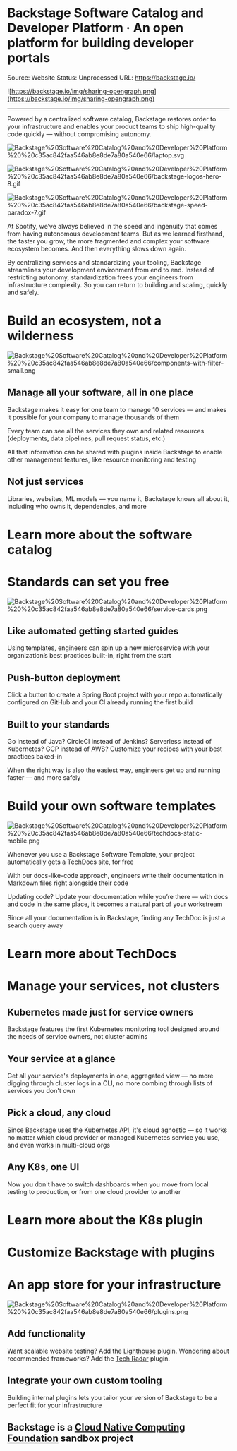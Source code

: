 # Backstage Software Catalog and Developer Platform · An open platform for building developer portals

Source: Website
Status: Unprocessed
URL: https://backstage.io/

![https://backstage.io/img/sharing-opengraph.png](https://backstage.io/img/sharing-opengraph.png)

---

Powered by a centralized software catalog, Backstage restores order to your infrastructure and enables your product teams to ship high-quality code quickly — without compromising autonomy.

![Backstage%20Software%20Catalog%20and%20Developer%20Platform%20%20c35ac842faa546ab8e8de7a80a540e66/laptop.svg](Backstage%20Software%20Catalog%20and%20Developer%20Platform%20%20c35ac842faa546ab8e8de7a80a540e66/laptop.svg)

![Backstage%20Software%20Catalog%20and%20Developer%20Platform%20%20c35ac842faa546ab8e8de7a80a540e66/backstage-logos-hero-8.gif](Backstage%20Software%20Catalog%20and%20Developer%20Platform%20%20c35ac842faa546ab8e8de7a80a540e66/backstage-logos-hero-8.gif)

![Backstage%20Software%20Catalog%20and%20Developer%20Platform%20%20c35ac842faa546ab8e8de7a80a540e66/backstage-speed-paradox-7.gif](Backstage%20Software%20Catalog%20and%20Developer%20Platform%20%20c35ac842faa546ab8e8de7a80a540e66/backstage-speed-paradox-7.gif)

At Spotify, we’ve always believed in the speed and ingenuity that comes from having autonomous development teams. But as we learned firsthand, the faster you grow, the more fragmented and complex your software ecosystem becomes. And then everything slows down again.

By centralizing services and standardizing your tooling, Backstage streamlines your development environment from end to end. Instead of restricting autonomy, standardization frees your engineers from infrastructure complexity. So you can return to building and scaling, quickly and safely.

# Build an ecosystem, not a wilderness

![Backstage%20Software%20Catalog%20and%20Developer%20Platform%20%20c35ac842faa546ab8e8de7a80a540e66/components-with-filter-small.png](Backstage%20Software%20Catalog%20and%20Developer%20Platform%20%20c35ac842faa546ab8e8de7a80a540e66/components-with-filter-small.png)

## Manage all your software, all in one place

Backstage makes it easy for one team to manage 10 services — and makes it possible for your company to manage thousands of them

Every team can see all the services they own and related resources (deployments, data pipelines, pull request status, etc.)

All that information can be shared with plugins inside Backstage to enable other management features, like resource monitoring and testing

## Not just services

Libraries, websites, ML models — you name it, Backstage knows all about it, including who owns it, dependencies, and more

# Learn more about the software catalog

# Standards can set you free

![Backstage%20Software%20Catalog%20and%20Developer%20Platform%20%20c35ac842faa546ab8e8de7a80a540e66/service-cards.png](Backstage%20Software%20Catalog%20and%20Developer%20Platform%20%20c35ac842faa546ab8e8de7a80a540e66/service-cards.png)

## Like automated getting started guides

Using templates, engineers can spin up a new microservice with your organization’s best practices built-in, right from the start

## Push-button deployment

Click a button to create a Spring Boot project with your repo automatically configured on GitHub and your CI already running the first build

## Built to your standards

Go instead of Java? CircleCI instead of Jenkins? Serverless instead of Kubernetes? GCP instead of AWS? Customize your recipes with your best practices baked-in

When the right way is also the easiest way, engineers get up and running faster — and more safely

# Build your own software templates

![Backstage%20Software%20Catalog%20and%20Developer%20Platform%20%20c35ac842faa546ab8e8de7a80a540e66/techdocs-static-mobile.png](Backstage%20Software%20Catalog%20and%20Developer%20Platform%20%20c35ac842faa546ab8e8de7a80a540e66/techdocs-static-mobile.png)

Whenever you use a Backstage Software Template, your project automatically gets a TechDocs site, for free

With our docs-like-code approach, engineers write their documentation in Markdown files right alongside their code

Updating code? Update your documentation while you’re there — with docs and code in the same place, it becomes a natural part of your workstream

Since all your documentation is in Backstage, finding any TechDoc is just a search query away

# Learn more about TechDocs

# Manage your services, not clusters

## Kubernetes made just for service owners

Backstage features the first Kubernetes monitoring tool designed around the needs of service owners, not cluster admins

## Your service at a glance

Get all your service's deployments in one, aggregated view — no more digging through cluster logs in a CLI, no more combing through lists of services you don't own

## Pick a cloud, any cloud

Since Backstage uses the Kubernetes API, it's cloud agnostic — so it works no matter which cloud provider or managed Kubernetes service you use, and even works in multi-cloud orgs

## Any K8s, one UI

Now you don't have to switch dashboards when you move from local testing to production, or from one cloud provider to another

# Learn more about the K8s plugin

# Customize Backstage with plugins

# An app store for your infrastructure

![Backstage%20Software%20Catalog%20and%20Developer%20Platform%20%20c35ac842faa546ab8e8de7a80a540e66/plugins.png](Backstage%20Software%20Catalog%20and%20Developer%20Platform%20%20c35ac842faa546ab8e8de7a80a540e66/plugins.png)

## Add functionality

Want scalable website testing? Add the [Lighthouse](https://backstage.io/blog/2020/04/06/lighthouse-plugin) plugin. Wondering about recommended frameworks? Add the [Tech Radar](https://backstage.io/blog/2020/05/14/tech-radar-plugin) plugin.

## Integrate your own custom tooling

Building internal plugins lets you tailor your version of Backstage to be a perfect fit for your infrastructure

## Backstage is a [Cloud Native Computing Foundation](https://www.cncf.io/) sandbox project